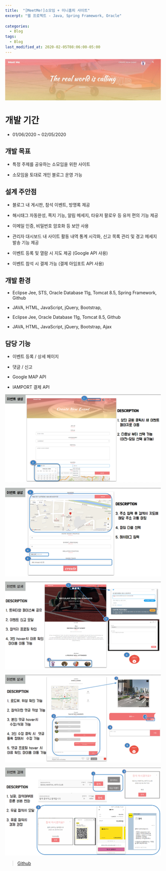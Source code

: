 ```yaml
---
title:  "[MeetMe!]소모임 + 미니홈피 사이트"
excerpt: "웹 프로젝트 - Java, Spring Framework, Oracle"

categories:
  - Blog
tags:
  - Blog
last_modified_at: 2020-02-05T08:06:00-05:00
---
```

![main](\assets\image\meetme\m_main.jpg)

# 개발 기간
* 01/06/2020 ~ 02/05/2020


## 개발 목표

  * 특정 주제를 공유하는 소모임을 위한 사이트

  * 소모임을 토대로 개인 블로그 운영 가능

## 설계 주안점

* 블로그 내 게시판, 참석 이벤트, 방명록 제공

* 해시태그 자동완성, 쪽지 기능, 알림 메세지, 타유저 팔로우 등 유저 편의 기능 제공

* 이메일 인증, 비밀번호 암호화 등 보안 사용

* 관리자 대시보드 내 사이트 활동 내역 통계 시각화, 신고 목록 관리 및 경고 메세지 발송 기능 제공

* 이벤트 등록 및 열람 시 지도 제공 (Google API 사용)

* 이벤트 참석 시 결제 가능 (결제 아임포트 API 사용)

## 개발 환경

  * Eclipse Jee, STS, Oracle Database 11g, Tomcat 8.5, Spring Framework, Github

  * JAVA, HTML, JavaScript, jQuery, Bootstrap,

  * Eclipse Jee, Oracle Database 11g, Tomcat 8.5, Github

  * JAVA, HTML, JavaScript, jQuery, Bootstrap, Ajax

## 담당 기능

  * 이벤트 등록 / 상세 페이지

  * 댓글 / 신고

  * Google MAP API

  * IAMPORT 결제 API    


![main](\assets\image\meetme\m_new1.PNG)    

![main](\assets\image\meetme\m_new2.PNG)

![main](\assets\image\meetme\m_detail1.PNG)

![main](\assets\image\meetme\m_detail2.PNG)

![main](\assets\image\meetme\m_pay.PNG)

> [Github](https://github.com/JooooHyeWon/meetme)
